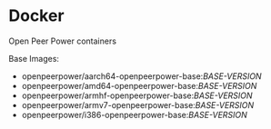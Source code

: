 
# Docker
Open Peer Power containers

Base Images:
- openpeerpower/aarch64-openpeerpower-base:_BASE-VERSION_
- openpeerpower/amd64-openpeerpower-base:_BASE-VERSION_
- openpeerpower/armhf-openpeerpower-base:_BASE-VERSION_
- openpeerpower/armv7-openpeerpower-base:_BASE-VERSION_
- openpeerpower/i386-openpeerpower-base:_BASE-VERSION_
